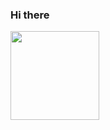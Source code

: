 ### Hi there
<div style="display: inline_block">
<img height="142em" src="https://github-readme-stats.vercel.app/api?username=guipena10&show_icons=true&theme=radical&include_all_commits=true&count_private=false&rank_icon=github&hide_border=false">


<!--
**guipena10/guipena10** is a ✨ _special_ ✨ repository because its `README.md` (this file) appears on your GitHub profile.

Here are some ideas to get you started:

- 🔭 I’m currently working on ...
- 🌱 I’m currently learning ...
- 👯 I’m looking to collaborate on ...
- 🤔 I’m looking for help with ...
- 💬 Ask me about ...
- 📫 How to reach me: ...
- 😄 Pronouns: ...
- ⚡ Fun fact: ...
-->
